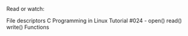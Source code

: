 Read or watch:

File descriptors
C Programming in Linux Tutorial #024 - open() read() write() Functions

